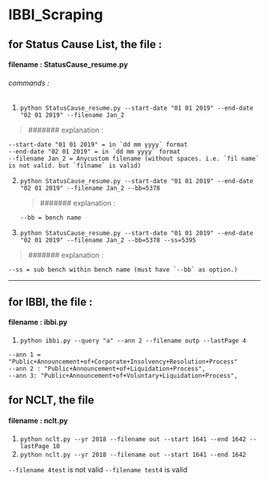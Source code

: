 # IBBI_Scraping

## for Status Cause List, the file :

#### filename : StatusCause_resume.py

###### commands :

1. `python StatusCause_resume.py --start-date "01 01 2019" --end-date "02 01 2019" --filename Jan_2`

> ####### explanation :

    --start-date "01 01 2019" = in `dd mm yyyy` format
    --end-date "02 01 2019" = in `dd mm yyyy` format
    --filename Jan_2 = Anycustom filename (without spaces. i.e. `fil name` is not valid. but `filname` is valid)

2.  `python StatusCause_resume.py --start-date "01 01 2019" --end-date "02 01 2019" --filename Jan_2 --bb=5378`

    > ####### explanation :

        --bb = bench name

3.  `python StatusCause_resume.py --start-date "01 01 2019" --end-date "02 01 2019" --filename Jan_2 --bb=5378 --ss=5395`

> ####### explanation :

    --ss = sub bench within bench name (must have `--bb` as option.)

---

## for IBBI, the file :

#### filename : ibbi.py

1. `python ibbi.py --query "a" --ann 2 --filename outp --lastPage 4`

>

    --ann 1 = "Public+Announcement+of+Corporate+Insolvency+Resolution+Process"
    --ann 2 : "Public+Announcement+of+Liquidation+Process",
    --ann 3: "Public+Announcement+of+Voluntary+Liquidation+Process",

## for NCLT, the file

#### filename : nclt.py

1. `python nclt.py --yr 2018 --filename out --start 1641 --end 1642 --lastPage 10`
2. `python nclt.py --yr 2018 --filename out --start 1641 --end 1642`

`--filename 4test` is not valid
`--filename test4` is valid
